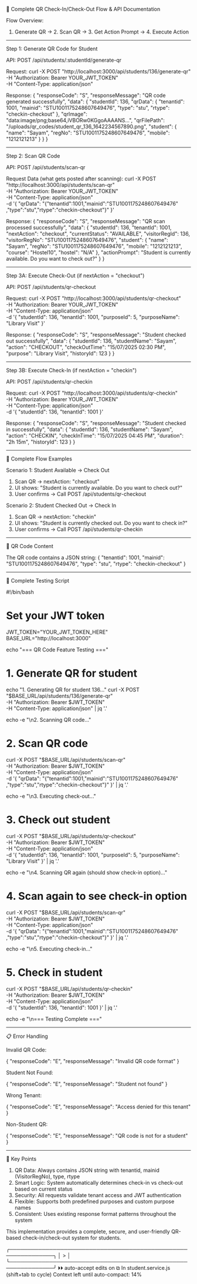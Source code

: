  🔄 Complete QR Check-In/Check-Out Flow & API 
  Documentation

  Flow Overview:

  1. Generate QR → 2. Scan QR → 3. Get Action Prompt → 4.
  Execute Action

  ---
  Step 1: Generate QR Code for Student

  API: POST /api/students/:studentId/generate-qr

  Request:
  curl -X POST
  "http://localhost:3000/api/students/136/generate-qr" \
    -H "Authorization: Bearer YOUR_JWT_TOKEN" \
    -H "Content-Type: application/json"

  Response:
  {
    "responseCode": "S",
    "responseMessage": "QR code generated successfully",
    "data": {
      "studentId": 136,
      "qrData": {
        "tenantid": 1001,
        "mainid": "STU1001175248607649476",
        "type": "stu",
        "rtype": "checkin-checkout"
      },
      "qrImage":
  "data:image/png;base64,iVBORw0KGgoAAAANS...",
      "qrFilePath":
  "/uploads/qr_codes/student_qr_136_1642234567890.png",
      "student": {
        "name": "Sayam",
        "regNo": "STU1001175248607649476",
        "mobile": "1212121213"
      }
    }
  }

  ---
  Step 2: Scan QR Code

  API: POST /api/students/scan-qr

  Request Data (what gets posted after scanning):
  curl -X POST "http://localhost:3000/api/students/scan-qr"
   \
    -H "Authorization: Bearer YOUR_JWT_TOKEN" \
    -H "Content-Type: application/json" \
    -d '{
      "qrData": 
  "{\"tenantid\":1001,\"mainid\":\"STU1001175248607649476\"
  ,\"type\":\"stu\",\"rtype\":\"checkin-checkout\"}"
    }'

  Response:
  {
    "responseCode": "S",
    "responseMessage": "QR scan processed successfully",
    "data": {
      "studentId": 136,
      "tenantId": 1001,
      "nextAction": "checkout",
      "currentStatus": "AVAILABLE",
      "visitorRegId": 136,
      "visitorRegNo": "STU1001175248607649476",
      "student": {
        "name": "Sayam",
        "regNo": "STU1001175248607649476",
        "mobile": "1212121213",
        "course": "Hostel10",
        "hostel": "N/A"
      },
      "actionPrompt": "Student is currently available. Do 
  you want to check out?"
    }
  }

  ---
  Step 3A: Execute Check-Out (if nextAction = "checkout")

  API: POST /api/students/qr-checkout

  Request:
  curl -X POST
  "http://localhost:3000/api/students/qr-checkout" \
    -H "Authorization: Bearer YOUR_JWT_TOKEN" \
    -H "Content-Type: application/json" \
    -d '{
      "studentId": 136,
      "tenantId": 1001,
      "purposeId": 5,
      "purposeName": "Library Visit"
    }'

  Response:
  {
    "responseCode": "S",
    "responseMessage": "Student checked out successfully",
    "data": {
      "studentId": 136,
      "studentName": "Sayam",
      "action": "CHECKOUT",
      "checkOutTime": "15/07/2025 02:30 PM",
      "purpose": "Library Visit",
      "historyId": 123
    }
  }

  ---
  Step 3B: Execute Check-In (if nextAction = "checkin")

  API: POST /api/students/qr-checkin

  Request:
  curl -X POST
  "http://localhost:3000/api/students/qr-checkin" \
    -H "Authorization: Bearer YOUR_JWT_TOKEN" \
    -H "Content-Type: application/json" \
    -d '{
      "studentId": 136,
      "tenantId": 1001
    }'

  Response:
  {
    "responseCode": "S",
    "responseMessage": "Student checked in successfully",
    "data": {
      "studentId": 136,
      "studentName": "Sayam",
      "action": "CHECKIN",
      "checkInTime": "15/07/2025 04:45 PM",
      "duration": "2h 15m",
      "historyId": 123
    }
  }

  ---
  🔄 Complete Flow Examples

  Scenario 1: Student Available → Check Out

  1. Scan QR → nextAction: "checkout"
  2. UI shows: "Student is currently available. Do you want
   to check out?"
  3. User confirms → Call POST /api/students/qr-checkout

  Scenario 2: Student Checked Out → Check In

  1. Scan QR → nextAction: "checkin"
  2. UI shows: "Student is currently checked out. Do you
  want to check in?"
  3. User confirms → Call POST /api/students/qr-checkin

  ---
  📱 QR Code Content

  The QR code contains a JSON string:
  {
    "tenantid": 1001,
    "mainid": "STU1001175248607649476",
    "type": "stu",
    "rtype": "checkin-checkout"
  }

  ---
  🧪 Complete Testing Script

  #!/bin/bash

  # Set your JWT token
  JWT_TOKEN="YOUR_JWT_TOKEN_HERE"
  BASE_URL="http://localhost:3000"

  echo "=== QR Code Feature Testing ==="

  # 1. Generate QR for student
  echo "1. Generating QR for student 136..."
  curl -X POST "$BASE_URL/api/students/136/generate-qr" \
    -H "Authorization: Bearer $JWT_TOKEN" \
    -H "Content-Type: application/json" | jq '.'

  echo -e "\n2. Scanning QR code..."
  # 2. Scan QR code
  curl -X POST "$BASE_URL/api/students/scan-qr" \
    -H "Authorization: Bearer $JWT_TOKEN" \
    -H "Content-Type: application/json" \
    -d '{
      "qrData": 
  "{\"tenantid\":1001,\"mainid\":\"STU1001175248607649476\"
  ,\"type\":\"stu\",\"rtype\":\"checkin-checkout\"}"
    }' | jq '.'

  echo -e "\n3. Executing check-out..."
  # 3. Check out student
  curl -X POST "$BASE_URL/api/students/qr-checkout" \
    -H "Authorization: Bearer $JWT_TOKEN" \
    -H "Content-Type: application/json" \
    -d '{
      "studentId": 136,
      "tenantId": 1001,
      "purposeId": 5,
      "purposeName": "Library Visit"
    }' | jq '.'

  echo -e "\n4. Scanning QR again (should show check-in 
  option)..."
  # 4. Scan again to see check-in option
  curl -X POST "$BASE_URL/api/students/scan-qr" \
    -H "Authorization: Bearer $JWT_TOKEN" \
    -H "Content-Type: application/json" \
    -d '{
      "qrData": 
  "{\"tenantid\":1001,\"mainid\":\"STU1001175248607649476\"
  ,\"type\":\"stu\",\"rtype\":\"checkin-checkout\"}"
    }' | jq '.'

  echo -e "\n5. Executing check-in..."
  # 5. Check in student
  curl -X POST "$BASE_URL/api/students/qr-checkin" \
    -H "Authorization: Bearer $JWT_TOKEN" \
    -H "Content-Type: application/json" \
    -d '{
      "studentId": 136,
      "tenantId": 1001
    }' | jq '.'

  echo -e "\n=== Testing Complete ==="

  ---
  📋 Error Handling

  Invalid QR Code:

  {
    "responseCode": "E",
    "responseMessage": "Invalid QR code format"
  }

  Student Not Found:

  {
    "responseCode": "E",
    "responseMessage": "Student not found"
  }

  Wrong Tenant:

  {
    "responseCode": "E",
    "responseMessage": "Access denied for this tenant"
  }

  Non-Student QR:

  {
    "responseCode": "E",
    "responseMessage": "QR code is not for a student"
  }

  ---
  🔑 Key Points

  1. QR Data: Always contains JSON string with tenantid,
  mainid (VisitorRegNo), type, rtype
  2. Smart Logic: System automatically determines check-in
  vs check-out based on current status
  3. Security: All requests validate tenant access and JWT
  authentication
  4. Flexible: Supports both predefined purposes and custom
   purpose names
  5. Consistent: Uses existing response format patterns
  throughout the system

  This implementation provides a complete, secure, and
  user-friendly QR-based check-in/check-out system for
  students.

╭──────────────────────────────────────────────────────────────╮
│ >                                                            │
╰──────────────────────────────────────────────────────────────╯
  ⏵⏵ auto-accept edits on              ⧉ In student.service.js
  (shift+tab to cycle)                     Context left until 
                                           auto-compact: 14%




